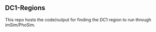 ## DC1-Regions

This repo hosts the code/output for finding the DC1 region to run through imSim/PhoSim.
